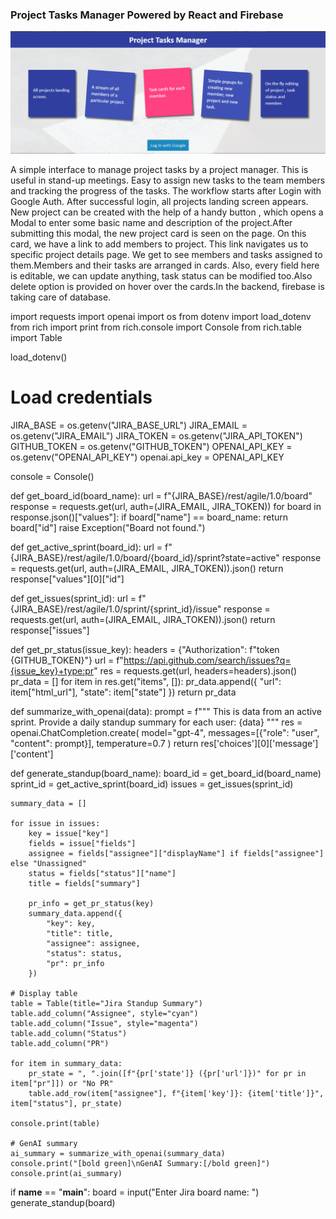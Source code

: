 ### Project Tasks Manager Powered by React and Firebase
<p align="center">
  <img src="https://github.com/rachnaban/project-task-manager/blob/master/Main%20Screen.png" alt="Project Tasks Manager using React and Firebase"/>
</p>
A simple interface to manage project tasks by a project manager. This is useful in stand-up meetings. Easy to assign new tasks to the team members and tracking the progress of the tasks.
The workflow starts after Login with Google Auth.
After successful login, all projects landing screen appears. New project can be created with the help of a handy button , which opens a Modal to enter some basic name and description of the project.After submitting this modal, the new project card is seen on the page. On this card, we have a link to add members to project. This link navigates us to specific project details page. We get to see members and tasks assigned to them.Members and their tasks are arranged in cards. Also, every field here is editable, we can update anything, task status can be modified too.Also delete option is provided on hover over the cards.In the backend, firebase is taking care of database.

import requests
import openai
import os
from dotenv import load_dotenv
from rich import print
from rich.console import Console
from rich.table import Table

load_dotenv()

# Load credentials
JIRA_BASE = os.getenv("JIRA_BASE_URL")
JIRA_EMAIL = os.getenv("JIRA_EMAIL")
JIRA_TOKEN = os.getenv("JIRA_API_TOKEN")
GITHUB_TOKEN = os.getenv("GITHUB_TOKEN")
OPENAI_API_KEY = os.getenv("OPENAI_API_KEY")
openai.api_key = OPENAI_API_KEY

console = Console()

def get_board_id(board_name):
    url = f"{JIRA_BASE}/rest/agile/1.0/board"
    response = requests.get(url, auth=(JIRA_EMAIL, JIRA_TOKEN))
    for board in response.json()["values"]:
        if board["name"] == board_name:
            return board["id"]
    raise Exception("Board not found.")

def get_active_sprint(board_id):
    url = f"{JIRA_BASE}/rest/agile/1.0/board/{board_id}/sprint?state=active"
    response = requests.get(url, auth=(JIRA_EMAIL, JIRA_TOKEN)).json()
    return response["values"][0]["id"]

def get_issues(sprint_id):
    url = f"{JIRA_BASE}/rest/agile/1.0/sprint/{sprint_id}/issue"
    response = requests.get(url, auth=(JIRA_EMAIL, JIRA_TOKEN)).json()
    return response["issues"]

def get_pr_status(issue_key):
    headers = {"Authorization": f"token {GITHUB_TOKEN}"}
    url = f"https://api.github.com/search/issues?q={issue_key}+type:pr"
    res = requests.get(url, headers=headers).json()
    pr_data = []
    for item in res.get("items", []):
        pr_data.append({
            "url": item["html_url"],
            "state": item["state"]
        })
    return pr_data

def summarize_with_openai(data):
    prompt = f"""
    This is data from an active sprint. Provide a daily standup summary for each user:
    {data}
    """
    res = openai.ChatCompletion.create(
        model="gpt-4",
        messages=[{"role": "user", "content": prompt}],
        temperature=0.7
    )
    return res['choices'][0]['message']['content']

def generate_standup(board_name):
    board_id = get_board_id(board_name)
    sprint_id = get_active_sprint(board_id)
    issues = get_issues(sprint_id)

    summary_data = []

    for issue in issues:
        key = issue["key"]
        fields = issue["fields"]
        assignee = fields["assignee"]["displayName"] if fields["assignee"] else "Unassigned"
        status = fields["status"]["name"]
        title = fields["summary"]

        pr_info = get_pr_status(key)
        summary_data.append({
            "key": key,
            "title": title,
            "assignee": assignee,
            "status": status,
            "pr": pr_info
        })

    # Display table
    table = Table(title="Jira Standup Summary")
    table.add_column("Assignee", style="cyan")
    table.add_column("Issue", style="magenta")
    table.add_column("Status")
    table.add_column("PR")

    for item in summary_data:
        pr_state = ", ".join([f"{pr['state']} ({pr['url']})" for pr in item["pr"]]) or "No PR"
        table.add_row(item["assignee"], f"{item['key']}: {item['title']}", item["status"], pr_state)

    console.print(table)

    # GenAI summary
    ai_summary = summarize_with_openai(summary_data)
    console.print("[bold green]\nGenAI Summary:[/bold green]")
    console.print(ai_summary)

if __name__ == "__main__":
    board = input("Enter Jira board name: ")
    generate_standup(board)


